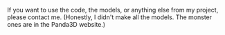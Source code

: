 If you want to use the code, the models, or anything else from my project, please contact me.
(Honestly, I didn't make all the models. The monster ones are in the Panda3D website.)
